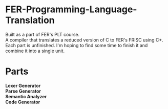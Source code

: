 # FER-Programming-Language-Translation
Built as a part of FER's PLT course.  
A compiler that translates a reduced version of C to FER's FRISC using C+.  
Each part is unfinished. I'm hoping to find some time to finish it and combine it into a single unit.

# Parts
**Lexer Generator**  
**Parse Generator**  
**Semantic Analyzer**  
**Code Generator**  
